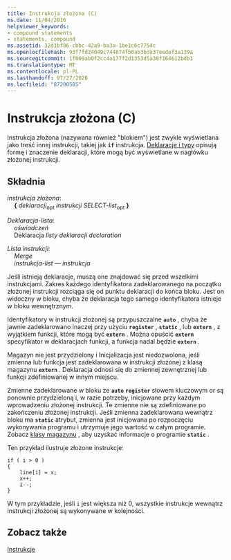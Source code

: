 ```yaml
---
title: Instrukcja złożona (C)
ms.date: 11/04/2016
helpviewer_keywords:
- compound statements
- statements, compound
ms.assetid: 32d1bf86-cbbc-42a9-ba3a-1be1c6c7754c
ms.openlocfilehash: 93f7fd24049c744874fb0ab3bda37eedef3a139a
ms.sourcegitcommit: 1f009ab0f2cc4a177f2d1353d5a38f164612bdb1
ms.translationtype: MT
ms.contentlocale: pl-PL
ms.lasthandoff: 07/27/2020
ms.locfileid: "87200585"
---
```

# <a name="compound-statement-c"></a>Instrukcja złożona (C)

Instrukcja złożona (nazywana również "blokiem") jest zwykle wyświetlana jako treść innej instrukcji, takiej jak **`if`** instrukcja. [Deklaracje i typy](../c-language/declarations-and-types.md) opisują formę i znaczenie deklaracji, które mogą być wyświetlane w nagłówku złożonej instrukcji.

## <a name="syntax"></a>Składnia

*instrukcja złożona*:<br/>
&nbsp;&nbsp;&nbsp;&nbsp;**{** *deklaracji*<sub>opt</sub> *instrukcji SELECT-list*<sub>opt</sub> **}**

*Deklaracja-lista*:<br/>
&nbsp;&nbsp;&nbsp;&nbsp;*oświadczeń*<br/>
&nbsp;&nbsp;&nbsp;&nbsp;Deklaracja *listy deklaracji* *declaration*

*Lista instrukcji*:<br/>
&nbsp;&nbsp;&nbsp;&nbsp;*Merge*<br/>
&nbsp;&nbsp;&nbsp;&nbsp;*instrukcja-list —* *instrukcja*

Jeśli istnieją deklaracje, muszą one znajdować się przed wszelkimi instrukcjami. Zakres każdego identyfikatora zadeklarowanego na początku złożonej instrukcji rozciąga się od punktu deklaracji do końca bloku. Jest on widoczny w bloku, chyba że deklaracja tego samego identyfikatora istnieje w bloku wewnętrznym.

Identyfikatory w instrukcji złożonej są przypuszczalne **`auto`** , chyba że jawnie zadeklarowano inaczej przy użyciu **`register`** , **`static`** , lub **`extern`** , z wyjątkiem funkcji, które mogą być **`extern`** . Można opuścić **`extern`** specyfikator w deklaracjach funkcji, a funkcja nadal będzie **`extern`** .

Magazyn nie jest przydzielony i Inicjalizacja jest niedozwolona, jeśli zmienna lub funkcja jest zadeklarowana w instrukcji złożonej z klasą magazynu **`extern`** . Deklaracja odnosi się do zmiennej zewnętrznej lub funkcji zdefiniowanej w innym miejscu.

Zmienne zadeklarowane w bloku ze **`auto`** **`register`** słowem kluczowym or są ponownie przydzieloną i, w razie potrzeby, inicjowane przy każdym wprowadzeniu złożonej instrukcji. Te zmienne nie są zdefiniowane po zakończeniu złożonej instrukcji. Jeśli zmienna zadeklarowana wewnątrz bloku ma **`static`** atrybut, zmienna jest inicjowana po rozpoczęciu wykonywania programu i utrzymuje jego wartość w całym programie. Zobacz [klasy magazynu](../c-language/c-storage-classes.md) , aby uzyskać informacje o programie **`static`** .

Ten przykład ilustruje złożone instrukcje:

```
if ( i > 0 )
{
    line[i] = x;
    x++;
    i--;
}
```

W tym przykładzie, jeśli `i` jest większa niż 0, wszystkie instrukcje wewnątrz instrukcji złożonej są wykonywane w kolejności.

## <a name="see-also"></a>Zobacz także

[Instrukcje](../c-language/statements-c.md)

